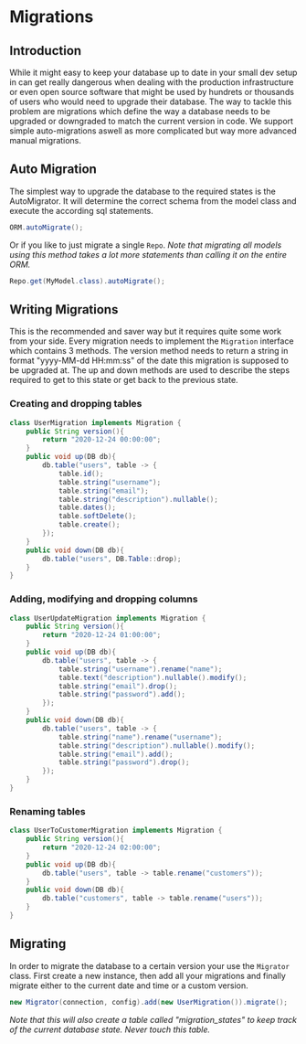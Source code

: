 # Migrations
## Introduction
While it might easy to keep your database up to date in your small dev setup in can get really dangerous when dealing with the production infrastructure or even open source software that might be used by hundrets or thousands of users who would need to upgrade their database. The way to tackle this problem are migrations which define the way a database needs to be upgraded or downgraded to match the current version in code. We support simple auto-migrations aswell as more complicated but way more advanced manual migrations.

## Auto Migration
The simplest way to upgrade the database to the required states is the AutoMigrator. It will determine the correct schema from the model class and execute the according sql statements.
```java
ORM.autoMigrate();
```
Or if you like to just migrate a single `Repo`. *Note that migrating all models using this method takes a lot more statements than calling it on the entire ORM.*
```java
Repo.get(MyModel.class).autoMigrate();
```

## Writing Migrations
This is the recommended and saver way but it requires quite some work from your side. Every migration needs to implement the `Migration` interface which contains 3 methods. The version method needs to return a string in format "yyyy-MM-dd HH:mm:ss" of the date this migration is supposed to be upgraded at. The up and down methods are used to describe the steps required to get to this state or get back to the previous state.
### Creating and dropping tables
```java
class UserMigration implements Migration {
    public String version(){
        return "2020-12-24 00:00:00";
    }
    public void up(DB db){
        db.table("users", table -> {
            table.id();
            table.string("username");
            table.string("email");
            table.string("description").nullable();
            table.dates();
            table.softDelete();
            table.create();
        });
    }
    public void down(DB db){
        db.table("users", DB.Table::drop);
    }
}
```
### Adding, modifying and dropping columns
```java
class UserUpdateMigration implements Migration {
    public String version(){
        return "2020-12-24 01:00:00";
    }
    public void up(DB db){
        db.table("users", table -> {
            table.string("username").rename("name");
            table.text("description").nullable().modify();
            table.string("email").drop();
            table.string("password").add();
        });
    }
    public void down(DB db){
        db.table("users", table -> {
            table.string("name").rename("username");
            table.string("description").nullable().modify();
            table.string("email").add();
            table.string("password").drop();
        });
    }
}
```
### Renaming tables
```java
class UserToCustomerMigration implements Migration {
    public String version(){
        return "2020-12-24 02:00:00";
    }
    public void up(DB db){
        db.table("users", table -> table.rename("customers"));
    }
    public void down(DB db){
        db.table("customers", table -> table.rename("users"));
    }
}
```
## Migrating
In order to migrate the database to a certain version your use the `Migrator` class. First create a new instance, then add all your migrations and finally migrate either to the current date and time or a custom version.
```java
new Migrator(connection, config).add(new UserMigration()).migrate();
```
*Note that this will also create a table called "migration_states" to keep track of the current database state. Never touch this table.*